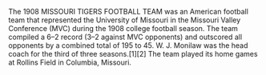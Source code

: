 The 1908 MISSOURI TIGERS FOOTBALL TEAM was an American football team that represented the University of Missouri in the Missouri Valley Conference (MVC) during the 1908 college football season. The team compiled a 6–2 record (3–2 against MVC opponents) and outscored all opponents by a combined total of 195 to 45. W. J. Monilaw was the head coach for the third of three seasons.[1][2] The team played its home games at Rollins Field in Columbia, Missouri.
